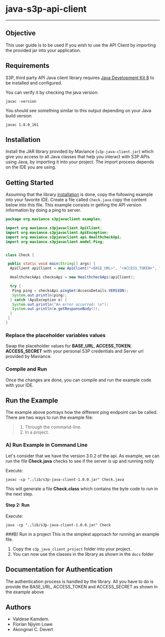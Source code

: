 
# java-s3p-api-client

----
## Objective

This user guide is to be used if you wish to use the API Client by importing the provided jar into your application.

## Requirements

S3P, third party API Java client library requires [Java Development Kit 8](http://www.oracle.com/technetwork/java/javase/downloads/jdk8-downloads-2133151.html) to be installed and configured.

You can verify it by checking the java version:

```
javac -version
```
You should see something similar to this output depending on your Java build version

```
javac 1.8.0_161
```

## Installation

Install the JAR library provided by Maviance (```s3p-java-client.jar```) which give you access to all Java classes that help you interact with S3P APIs using Java, by importing it into your project.
The import process depends on the IDE you are using.

## Getting Started

Assuming that the library [installation](##installation) is done, copy the following example into your favorite IDE.
Create a file called `Check.java` copy the content below into this file.
This example consists in getting the API version information by doing a ping to server.

```java
package org.maviance.s3pjavaclient.examples;

import org.maviance.s3pjavaclient.ApiClient;
import org.maviance.s3pjavaclient.ApiException;
import org.maviance.s3pjavaclient.api.HealthcheckApi;
import org.maviance.s3pjavaclient.model.Ping;


class Check {

 public static void main(String[] args) {
  ApiClient apiClient = new ApiClient("<BASE_URL>", "<ACCESS_TOKEN>", "<ACCESS_SECRET>");

  HealthcheckApi checksApi = new HealthcheckApi(apiClient);

  try {
   Ping ping = checksApi.pingGet(AccessDetails.VERSION);
   System.out.println(ping);
  } catch (ApiException e) {
   System.out.println("An error occurred: \n");
   System.out.println(e.getResponseBody());
  }
 }
}
```
### Replace the placeholder variables values

Swap the placeholder values for **BASE_URL**, **ACCESS_TOKEN**, **ACCESS_SECRET** with your personal S3P credentials and Server url provided by Maviance. 

### Compile and Run

Once the changes are done, you can compile and run the example code with your IDE. 

## Run the Example
The example above portrays how the different ping endpoint can be called. There are two ways to run the example file:
>1. Through the command-line.
>2. In a project. 

### A) Run Example in Command Line
Let's consider that we have the version 3.0.2 of the api.
As example, we can run the file **Check.java** checks to see if the server is up and running nolly

Execute:
```
javac -cp ".;lib/s3p-java-client-1.0.0.jar" Check.java
```
This will generate a file **Check.class** which contains the byte code to run in the next step.

#### Step 2: Run

Execute:
```
java -cp ".;lib/s3p-java-client-1.0.0.jar" Check
```

###B) Run in a project
This is the simplest approach for running an example file. 
1. Copy the `s3p_java_client_project` folder into your project.
2. You can now use the classes in the library as shown in the `docs` folder

## Documentation for Authentication

The authentication process is handled by the library. All you have to do is provide the BASE_URL, ACCESS_TOKEN and ACCESS_SECRET as shown in the example above 

## Authors
- Valdese Kamdem.
- Florian Njiyim Lowe
- Akongnwi C. Devert







